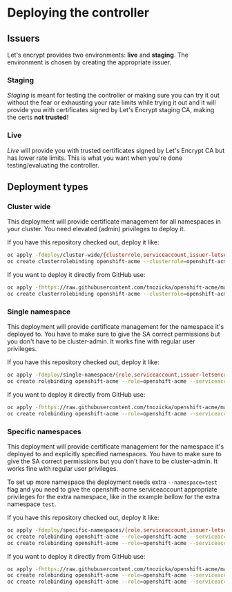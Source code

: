 # Deploying the controller

## Issuers
Let's encrypt provides two environments: **live** and **staging**. The environment is chosen by creating the appropriate issuer. 

### Staging
*Staging* is meant for testing the controller or making sure you can try it out without the fear or exhausting your rate limits while trying it out and it will provide you with certificates signed by Let's Encrypt staging CA, making the certs **not trusted**!

### Live
*Live* will provide you with trusted certificates signed by Let's Encrypt CA but has lower rate limits. This is what you want when you're done testing/evaluating the controller.

## Deployment types

### Cluster wide
This deployment will provide certificate management for all namespaces in your cluster. You need elevated (admin) privileges to deploy it.

If you have this repository checked out, deploy it like: 

```bash
oc apply -fdeploy/cluster-wide/{clusterrole,serviceaccount,issuer-letsencrypt-live,deployment}.yaml
oc create clusterrolebinding openshift-acme --clusterrole=openshift-acme --serviceaccount="$( oc project -q ):openshift-acme" --dry-run -o yaml | oc apply -f -
```

If you want to deploy it directly from GitHub use:

```bash
oc apply -fhttps://raw.githubusercontent.com/tnozicka/openshift-acme/master/deploy/cluster-wide/{clusterrole,serviceaccount,issuer-letsencrypt-live,deployment}.yaml
oc create clusterrolebinding openshift-acme --clusterrole=openshift-acme --serviceaccount="$( oc project -q ):openshift-acme" --dry-run -o yaml | oc apply -f -
```


### Single namespace
This deployment will provide certificate management for the namespace it's deployed to. You have to make sure to give the SA correct permissions but you don't have to be cluster-admin. It works fine with regular user privileges.

If you have this repository checked out, deploy it like: 

```bash
oc apply -fdeploy/single-namespace/{role,serviceaccount,issuer-letsencrypt-live,deployment}.yaml
oc create rolebinding openshift-acme --role=openshift-acme --serviceaccount="$( oc project -q ):openshift-acme" --dry-run -o yaml | oc apply -f -
```

If you want to deploy it directly from GitHub use:

```bash
oc apply -fhttps://raw.githubusercontent.com/tnozicka/openshift-acme/master/deploy/single-namespace/{role,rolebinding,serviceaccount,issuer-letsencrypt-live,deployment}.yaml
oc create rolebinding openshift-acme --role=openshift-acme --serviceaccount="$( oc project -q ):openshift-acme" --dry-run -o yaml | oc apply -f -
```

### Specific namespaces
This deployment will provide certificate management for the namespace it's deployed to and explicitly specified namespaces. You have to make sure to give the SA correct permissions but you don't have to be cluster-admin. It works fine with regular user privileges.

To set up more namespace the deployment needs extra `--namespace=test` flag and you need to give the openshift-acme serviceaccount appropriate privileges for the extra namespace, like in the example bellow for the extra namespace `test`.   

If you have this repository checked out, deploy it like: 

```bash
oc apply -fdeploy/specific-namespaces/{role,serviceaccount,issuer-letsencrypt-live,deployment}.yaml
oc create rolebinding openshift-acme --role=openshift-acme --serviceaccount="$( oc project -q ):openshift-acme" --dry-run -o yaml | oc apply -f -
oc create rolebinding openshift-acme --role=openshift-acme --serviceaccount="test:openshift-acme" -n "test" --dry-run -o yaml | oc apply -f -
```

If you want to deploy it directly from GitHub use:

```bash
oc apply -fhttps://raw.githubusercontent.com/tnozicka/openshift-acme/master/deploy/specific-namespaces/{role,serviceaccount,issuer-letsencrypt-live,deployment}.yaml
oc create rolebinding openshift-acme --role=openshift-acme --serviceaccount="$( oc project -q ):openshift-acme" --dry-run -o yaml | oc apply -f -
oc create rolebinding openshift-acme --role=openshift-acme --serviceaccount="test:openshift-acme" -n "test" --dry-run -o yaml | oc apply -f -
```
